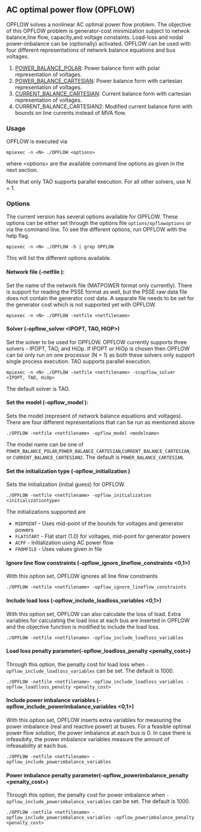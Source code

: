 ## AC optimal power flow (OPFLOW)
OPFLOW solves a nonlinear AC optimal power flow problem. The  objective of this OPFLOW problem is generator-cost minimization subject to netwok balance,line flow,  capacity,and voltage constaints. Load-loss and nodal power-imbalance can be (optionally) activated. OPFLOW can be used with four different representations of network balance equations and bus voltages.
1. [POWER_BALANCE_POLAR](../opflow/pbpol.md): Power balance form with polar representation of voltages.
1. [POWER_BALANCE_CARTESIAN](../opflow/pbcar.md): Power balance form with cartesian representation of voltages.
1. [CURRENT_BALANCE_CARTESIAN]((../opflow/ibcar.md)): Current balance form with cartesian representation of voltages.
1. CURRENT_BALANCE_CARTESIAN2: Modified current balance form with bounds on line currents instead of MVA flow.

### Usage
OPFLOW is executed via
```
mpiexec -n <N> ./OPFLOW <options>
```
where \<options\> are the available command line options as given in the next section.

Note that only TAO supports parallel execution. For all other solvers, use N = 1. 

### Options
The current version has several options available for OPFLOW. These options can be either set through the options file `options/opflowoptions` or via the command line. To see the different options, run OPFLOW with the help flag.
```
mpiexec -n <N> ./OPFLOW -h | grep OPFLOW
```
This will list the different options available.

#### Network file (-netfile <netfilename>): 
Set the name of the network file (MATPOWER format only currently). There is support for reading the PSSE format as well, but the PSSE raw data file does not contain the generator cost data. A separate file needs to be set for the generator cost which is not supported yet with OPFLOW.

```
mpiexec -n <N> ./OPFLOW -netfile <netfilename>
```

#### Solver (-opflow_solver <IPOPT, TAO, HIOP>)
Set the solver to be used for OPFLOW. OPFLOW currently supports three solvers - IPOPT, TAO, and HiOp. If IPOPT or HiOp is chosen then OPFLOW can be only run on one processor (N = 1) as both these solvers only support single process execution. TAO supports parallel execution.
```
mpiexec -n <N> ./OPFLOW -netfile <netfilename> -scopflow_solver <IPOPT, TAO, HiOp>
```
The default solver is TAO.

#### Set the model (-opflow_model <modelname>): 
Sets the model (represent of network balance equations and voltages). There are four different representations that can be run as mentioned above
```
./OPFLOW -netfile <netfilename> -opflow_model <modelname>
```
The model name can be one of `POWER_BALANCE_POLAR`,`POWER_BALANCE_CARTESIAN`,`CURRENT_BALANCE_CARTESIAN`, or `CURRENT_BALANCE_CARTESIAN2`. The default is `POWER_BALANCE_CARTESIAN`.

#### Set the initialization type (-opflow_initialization <initializationtype>)
Sets the initialization (initial guess) for OPFLOW.
```
./OPFLOW -netfile <netfilename> -opflow_initialization <initializationtype>
```
The initializations supported are
- `MIDPOINT` - Uses mid-point of the bounds for voltages and generator powers
- `FLATSTART` - Flat start (1.0) for voltages, mid-point for generator powers
- `ACPF` - Initialization using AC power flow
- `FROMFILE` - Uses values given in file

#### Ignore line flow constraints (-opflow_ignore_lineflow_constraints <0,1>)
With this option set, OPFLOW ignores all line flow constraints
```
./OPFLOW -netfile <netfilename> -opflow_ignore_lineflow_constraints
```

#### Include load loss (-opflow_include_loadloss_variables <0,1>)
With this option set, OPFLOW can also calculate the loss of load. Extra variables for calculating the load loss at each bus are inserted in OPFLOW and the objective function is modified to include the load loss.
```
./OPFLOW -netfile <netfilename> -opflow_include_loadloss_variables
```

#### Load loss penalty parameter(-opflow_loadloss_penalty <penalty_cost>)
Through this option, the penalty cost for load loss when `-opflow_include_loadloss_variables` can be set. The default is 1000. 
```
./OPFLOW -netfile <netfilename> -opflow_include_loadloss_variables -opflow_loadlloss_penalty <penalty_cost>
```

#### Include power imbalance variables (-opflow_include_powerimbalance_variables <0,1>)
With this option set, OPFLOW inserts extra variables for measuring the power imbalance (real and reactive power) at buses. For a feasible optimal power flow solution, the power imbalance at each bus is 0. In case there is infeasibity, the power imbalance variables measure the amount of infeasability at each bus. 
```
./OPFLOW -netfile <netfilename> -opflow_include_powerimbalance_variables
```

#### Power imbalance penalty parameter(-opflow_powerimbalance_penalty <penalty_cost>)
Through this option, the penalty cost for power imbalance when `-opflow_include_powerimbalance_variables` can be set. The default is 1000. 
```
./OPFLOW -netfile <netfilename> -opflow_include_powerimbalance_variables -opflow_powerimbalance_penalty <penalty_cost>
```

